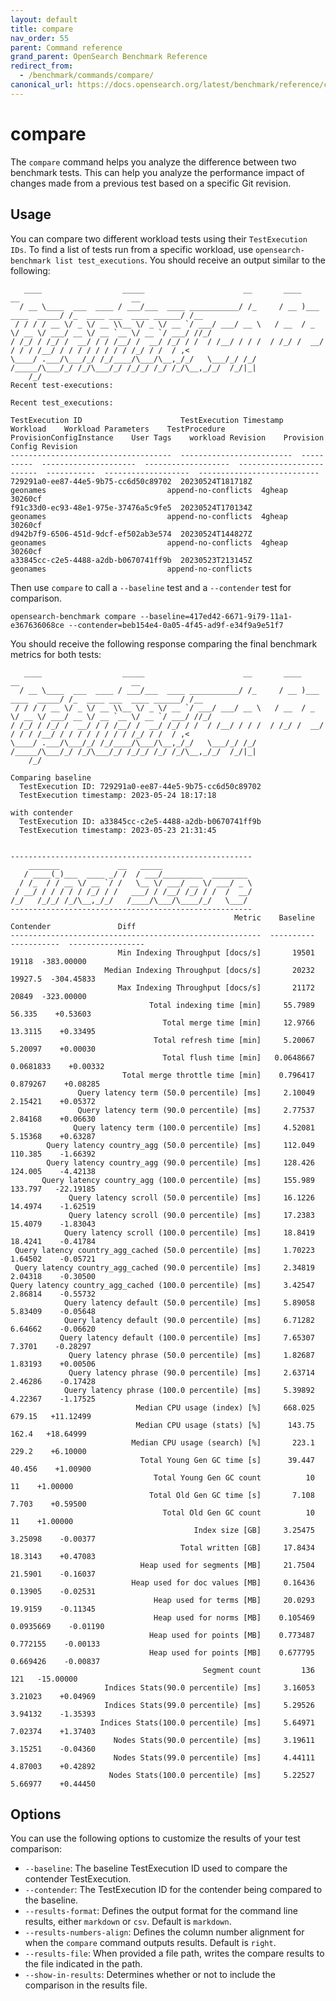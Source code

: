 ```yaml
---
layout: default
title: compare
nav_order: 55
parent: Command reference
grand_parent: OpenSearch Benchmark Reference
redirect_from: 
  - /benchmark/commands/compare/
canonical_url: https://docs.opensearch.org/latest/benchmark/reference/commands/compare/
---
```


<!-- vale off -->
# compare
<!-- vale on -->

The `compare` command helps you analyze the difference between two benchmark tests. This can help you analyze the performance impact of changes made from a previous test based on a specific Git revision. 

## Usage

You can compare two different workload tests using their `TestExecution IDs`. To find a list of tests run from a specific workload, use `opensearch-benchmark list test_executions`. You should receive an output similar to the following: 


```
   ____                  _____                      __       ____                  __                         __
  / __ \____  ___  ____ / ___/___  ____ ___________/ /_     / __ )___  ____  _____/ /_  ____ ___  ____ ______/ /__
 / / / / __ \/ _ \/ __ \\__ \/ _ \/ __ `/ ___/ ___/ __ \   / __  / _ \/ __ \/ ___/ __ \/ __ `__ \/ __ `/ ___/ //_/
/ /_/ / /_/ /  __/ / / /__/ /  __/ /_/ / /  / /__/ / / /  / /_/ /  __/ / / / /__/ / / / / / / / / /_/ / /  / ,<
\____/ .___/\___/_/ /_/____/\___/\__,_/_/   \___/_/ /_/  /_____/\___/_/ /_/\___/_/ /_/_/ /_/ /_/\__,_/_/  /_/|_|
    /_/
Recent test-executions:

Recent test_executions:

TestExecution ID                      TestExecution Timestamp    Workload    Workload Parameters    TestProcedure        ProvisionConfigInstance    User Tags    workload Revision    Provision Config Revision
------------------------------------  -------------------------  ----------  ---------------------  -------------------  -------------------------  -----------  -------------------  ---------------------------
729291a0-ee87-44e5-9b75-cc6d50c89702  20230524T181718Z           geonames                           append-no-conflicts  4gheap                                  30260cf
f91c33d0-ec93-48e1-975e-37476a5c9fe5  20230524T170134Z           geonames                           append-no-conflicts  4gheap                                  30260cf
d942b7f9-6506-451d-9dcf-ef502ab3e574  20230524T144827Z           geonames                           append-no-conflicts  4gheap                                  30260cf
a33845cc-c2e5-4488-a2db-b0670741ff9b  20230523T213145Z           geonames                           append-no-conflicts  

```

Then use `compare` to call a `--baseline` test and a  `--contender` test for comparison.

```
opensearch-benchmark compare --baseline=417ed42-6671-9i79-11a1-e367636068ce --contender=beb154e4-0a05-4f45-ad9f-e34f9a9e51f7
```

You should receive the following response comparing the final benchmark metrics for both tests:

```
   ____                  _____                      __       ____                  __                         __
  / __ \____  ___  ____ / ___/___  ____ ___________/ /_     / __ )___  ____  _____/ /_  ____ ___  ____ ______/ /__
 / / / / __ \/ _ \/ __ \\__ \/ _ \/ __ `/ ___/ ___/ __ \   / __  / _ \/ __ \/ ___/ __ \/ __ `__ \/ __ `/ ___/ //_/
/ /_/ / /_/ /  __/ / / /__/ /  __/ /_/ / /  / /__/ / / /  / /_/ /  __/ / / / /__/ / / / / / / / / /_/ / /  / ,<
\____/ .___/\___/_/ /_/____/\___/\__,_/_/   \___/_/ /_/  /_____/\___/_/ /_/\___/_/ /_/_/ /_/ /_/\__,_/_/  /_/|_|
    /_/

Comparing baseline
  TestExecution ID: 729291a0-ee87-44e5-9b75-cc6d50c89702
  TestExecution timestamp: 2023-05-24 18:17:18 

with contender
  TestExecution ID: a33845cc-c2e5-4488-a2db-b0670741ff9b
  TestExecution timestamp: 2023-05-23 21:31:45


------------------------------------------------------
    _______             __   _____
   / ____(_)___  ____ _/ /  / ___/_________  ________
  / /_  / / __ \/ __ `/ /   \__ \/ ___/ __ \/ ___/ _ \
 / __/ / / / / / /_/ / /   ___/ / /__/ /_/ / /  /  __/
/_/   /_/_/ /_/\__,_/_/   /____/\___/\____/_/   \___/
------------------------------------------------------
                                                  Metric    Baseline    Contender               Diff
--------------------------------------------------------  ----------  -----------  -----------------
                        Min Indexing Throughput [docs/s]       19501        19118  -383.00000
                     Median Indexing Throughput [docs/s]       20232      19927.5  -304.45833
                        Max Indexing Throughput [docs/s]       21172        20849  -323.00000
                               Total indexing time [min]     55.7989       56.335    +0.53603
                                  Total merge time [min]     12.9766      13.3115    +0.33495
                                Total refresh time [min]     5.20067      5.20097    +0.00030
                                  Total flush time [min]   0.0648667    0.0681833    +0.00332
                         Total merge throttle time [min]    0.796417     0.879267    +0.08285
               Query latency term (50.0 percentile) [ms]     2.10049      2.15421    +0.05372
               Query latency term (90.0 percentile) [ms]     2.77537      2.84168    +0.06630
              Query latency term (100.0 percentile) [ms]     4.52081      5.15368    +0.63287
        Query latency country_agg (50.0 percentile) [ms]     112.049      110.385    -1.66392
        Query latency country_agg (90.0 percentile) [ms]     128.426      124.005    -4.42138
       Query latency country_agg (100.0 percentile) [ms]     155.989      133.797   -22.19185
             Query latency scroll (50.0 percentile) [ms]     16.1226      14.4974    -1.62519
             Query latency scroll (90.0 percentile) [ms]     17.2383      15.4079    -1.83043
            Query latency scroll (100.0 percentile) [ms]     18.8419      18.4241    -0.41784
 Query latency country_agg_cached (50.0 percentile) [ms]     1.70223      1.64502    -0.05721
 Query latency country_agg_cached (90.0 percentile) [ms]     2.34819      2.04318    -0.30500
Query latency country_agg_cached (100.0 percentile) [ms]     3.42547      2.86814    -0.55732
            Query latency default (50.0 percentile) [ms]     5.89058      5.83409    -0.05648
            Query latency default (90.0 percentile) [ms]     6.71282      6.64662    -0.06620
           Query latency default (100.0 percentile) [ms]     7.65307       7.3701    -0.28297
             Query latency phrase (50.0 percentile) [ms]     1.82687      1.83193    +0.00506
             Query latency phrase (90.0 percentile) [ms]     2.63714      2.46286    -0.17428
            Query latency phrase (100.0 percentile) [ms]     5.39892      4.22367    -1.17525
                            Median CPU usage (index) [%]     668.025       679.15   +11.12499
                            Median CPU usage (stats) [%]      143.75        162.4   +18.64999
                           Median CPU usage (search) [%]       223.1        229.2    +6.10000
                             Total Young Gen GC time [s]      39.447       40.456    +1.00900
                                Total Young Gen GC count          10           11    +1.00000
                               Total Old Gen GC time [s]       7.108        7.703    +0.59500
                                  Total Old Gen GC count          10           11    +1.00000
                                         Index size [GB]     3.25475      3.25098    -0.00377
                                      Total written [GB]     17.8434      18.3143    +0.47083
                             Heap used for segments [MB]     21.7504      21.5901    -0.16037
                           Heap used for doc values [MB]     0.16436      0.13905    -0.02531
                                Heap used for terms [MB]     20.0293      19.9159    -0.11345
                                Heap used for norms [MB]    0.105469    0.0935669    -0.01190
                               Heap used for points [MB]    0.773487     0.772155    -0.00133
                               Heap used for points [MB]    0.677795     0.669426    -0.00837
                                           Segment count         136          121   -15.00000
                     Indices Stats(90.0 percentile) [ms]     3.16053      3.21023    +0.04969
                     Indices Stats(99.0 percentile) [ms]     5.29526      3.94132    -1.35393
                    Indices Stats(100.0 percentile) [ms]     5.64971      7.02374    +1.37403
                       Nodes Stats(90.0 percentile) [ms]     3.19611      3.15251    -0.04360
                       Nodes Stats(99.0 percentile) [ms]     4.44111      4.87003    +0.42892
                      Nodes Stats(100.0 percentile) [ms]     5.22527      5.66977    +0.44450
```

## Options

You can use the following options to customize the results of your test comparison: 

- `--baseline`: The baseline TestExecution ID used to compare the contender TestExecution.  
- `--contender`: The TestExecution ID for the contender being compared to the baseline. 
- `--results-format`: Defines the output format for the command line results, either `markdown` or `csv`. Default is `markdown`.
- `--results-numbers-align`: Defines the column number alignment for when the `compare` command outputs results. Default is `right`.
- `--results-file`: When provided a file path, writes the compare results to the file indicated in the path. 
- `--show-in-results`: Determines whether or not to include the comparison in the results file. 


